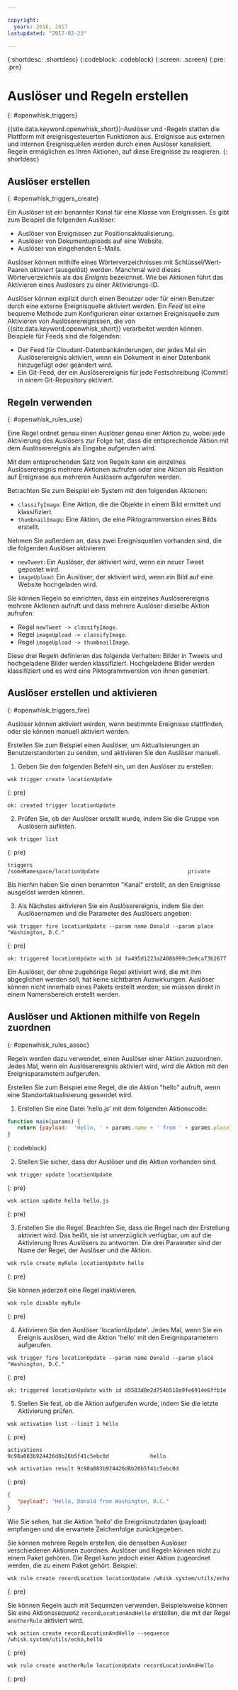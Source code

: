 ```yaml
---

copyright:
  years: 2016, 2017
lastupdated: "2017-02-23"

---
```


{:shortdesc: .shortdesc}
{:codeblock: .codeblock}
{:screen: .screen}
{:pre: .pre}

# Auslöser und Regeln erstellen
{: #openwhisk_triggers}

{{site.data.keyword.openwhisk_short}}-Auslöser und -Regeln statten die Plattform mit ereignisgesteuerten Funktionen aus. Ereignisse aus externen und internen Ereignisquellen werden durch einen Auslöser kanalisiert. Regeln ermöglichen es Ihren Aktionen, auf diese Ereignisse zu reagieren.
{: shortdesc}

## Auslöser erstellen
{: #openwhisk_triggers_create}

Ein Auslöser ist ein benannter Kanal für eine Klasse von Ereignissen. Es gibt zum Beispiel die folgenden Auslöser:
- Auslöser von Ereignissen zur Positionsaktualisierung.
- Auslöser von Dokumentuploads auf eine Website.
- Auslöser von eingehenden E-Mails.

Auslöser können mithilfe eines Wörterverzeichnisses mit Schlüssel/Wert-Paaren *aktiviert* (ausgelöst) werden. Manchmal wird dieses Wörterverzeichnis als das *Ereignis* bezeichnet. Wie bei Aktionen führt das Aktivieren eines Auslösers zu einer Aktivierungs-ID.

Auslöser können explizit durch einen Benutzer oder für einen Benutzer durch eine externe Ereignisquelle aktiviert werden.
Ein *Feed* ist eine bequeme Methode zum Konfigurieren einer externen Ereignisquelle zum Aktivieren von Auslöserereignissen, die von {{site.data.keyword.openwhisk_short}} verarbeitet werden können. Beispiele für Feeds sind die folgenden:
- Der Feed für Cloudant-Datenbankänderungen, der jedes Mal ein Auslöserereignis aktiviert, wenn ein Dokument in einer Datenbank hinzugefügt oder geändert wird.
- Ein Git-Feed, der ein Auslöserereignis für jede Festschreibung (Commit) in einem Git-Repository aktiviert.

## Regeln verwenden
{: #openwhisk_rules_use}

Eine Regel ordnet genau einen Auslöser genau einer Aktion zu, wobei jede Aktivierung des Auslösers zur Folge hat, dass die entsprechende Aktion mit dem Auslöserereignis als Eingabe aufgerufen wird.

Mit dem entsprechenden Satz von Regeln kann ein einzelnes Auslöserereignis mehrere Aktionen aufrufen oder eine Aktion als Reaktion auf Ereignisse aus mehreren Auslösern aufgerufen werden.

Betrachten Sie zum Beispiel ein System mit den folgenden Aktionen:
- `classifyImage`: Eine Aktion, die die Objekte in einem Bild ermittelt und klassifiziert.
- `thumbnailImage`: Eine Aktion, die eine Piktogrammversion eines Bilds erstellt.

Nehmen Sie außerdem an, dass zwei Ereignisquellen vorhanden sind, die die folgenden Auslöser aktivieren:
- `newTweet`: Ein Auslöser, der aktiviert wird, wenn ein neuer Tweet gepostet wird.
- `imageUpload`: Ein Auslöser, der aktiviert wird, wenn ein Bild auf eine Website hochgeladen wird.

Sie können Regeln so einrichten, dass ein einzelnes Auslöserereignis mehrere Aktionen aufruft und dass mehrere Auslöser dieselbe Aktion aufrufen:
- Regel `newTweet -> classifyImage`.
- Regel `imageUpload -> classifyImage`.
- Regel `imageUpload -> thumbnailImage`.

Diese drei Regeln definieren das folgende Verhalten: Bilder in Tweets und hochgeladene Bilder werden klassifiziert. Hochgeladene Bilder werden klassifiziert und es wird eine Piktogrammversion von ihnen generiert.

## Auslöser erstellen und aktivieren
{: #openwhisk_triggers_fire}

Auslöser können aktiviert werden, wenn bestimmte Ereignisse stattfinden, oder sie können manuell aktiviert werden.

Erstellen Sie zum Beispiel einen Auslöser, um Aktualisierungen an Benutzerstandorten zu senden, und aktivieren Sie den Auslöser manuell.

1. Geben Sie den folgenden Befehl ein, um den Auslöser zu erstellen:

  ```
  wsk trigger create locationUpdate
  ```
  {: pre}
  ```
  ok: created trigger locationUpdate
  ```

2. Prüfen Sie, ob der Auslöser erstellt wurde, indem Sie die Gruppe von Auslösern auflisten.

  ```
  wsk trigger list
  ```
  {: pre}
  ```
  triggers
  /someNamespace/locationUpdate                            private
  ```

  Bis hierhin haben Sie einen benannten "Kanal" erstellt, an den Ereignisse ausgelöst werden können.

3. Als Nächstes aktivieren Sie ein Auslöserereignis, indem Sie den Auslösernamen und die Parameter des Auslösers angeben:

  ```
  wsk trigger fire locationUpdate --param name Donald --param place "Washington, D.C."
  ```
  {: pre}
  ```
  ok: triggered locationUpdate with id fa495d1223a2408b999c3e0ca73b2677
  ```

Ein Auslöser, der ohne zugehörige Regel aktiviert wird, die mit ihm abgeglichen werden soll, hat keine sichtbaren Auswirkungen.
Auslöser können nicht innerhalb eines Pakets erstellt werden; sie müssen direkt in einem Namensbereich erstellt werden.

## Auslöser und Aktionen mithilfe von Regeln zuordnen
{: #openwhisk_rules_assoc}

Regeln werden dazu verwendet, einen Auslöser einer Aktion zuzuordnen. Jedes Mal, wenn ein Auslöserereignis aktiviert wird, wird die Aktion mit den Ereignisparametern aufgerufen.

Erstellen Sie zum Beispiel eine Regel, die die Aktion "hello" aufruft, wenn eine Standortaktualisierung gesendet wird.

1. Erstellen Sie eine Datei 'hello.js' mit dem folgenden Aktionscode:
  ```javascript
  function main(params) {
     return {payload:  'Hello, ' + params.name + ' from ' + params.place};
  }
  ```
  {: codeblock}

2. Stellen Sie sicher, dass der Auslöser und die Aktion vorhanden sind.
  ```
  wsk trigger update locationUpdate
  ```
  {: pre}
  ```
  wsk action update hello hello.js
  ```
  {: pre}

3. Erstellen Sie die Regel. Beachten Sie, dass die Regel nach der Erstellung aktiviert wird. Das heißt, sie ist unverzüglich verfügbar, um auf die Aktivierung Ihres Auslösers zu antworten. Die drei Parameter sind der Name der Regel, der Auslöser und die Aktion.
  ```
  wsk rule create myRule locationUpdate hello
  ```
  {: pre}

  Sie können jederzeit eine Regel inaktivieren.
  ```
  wsk rule disable myRule
  ```
  {: pre}

4. Aktivieren Sie den Auslöser 'locationUpdate'. Jedes Mal, wenn Sie ein Ereignis auslösen, wird die Aktion 'hello' mit den Ereignisparametern aufgerufen.
  ```
  wsk trigger fire locationUpdate --param name Donald --param place "Washington, D.C."
  ```
  {: pre}
  ```
  ok: triggered locationUpdate with id d5583d8e2d754b518a9fe6914e6ffb1e
  ```

5. Stellen Sie fest, ob die Aktion aufgerufen wurde, indem Sie die letzte Aktivierung prüfen.
  ```
  wsk activation list --limit 1 hello
  ```
  {: pre}
  ```
  activations
  9c98a083b924426d8b26b5f41c5ebc0d             hello
  ```
  ```
  wsk activation result 9c98a083b924426d8b26b5f41c5ebc0d
  ```
  {: pre}
  ```json
  {
     "payload": "Hello, Donald from Washington, D.C."
  }
  ```

  Wie Sie sehen, hat die Aktion 'hello' die Ereignisnutzdaten (payload) empfangen und die erwartete Zeichenfolge zurückgegeben.

Sie können mehrere Regeln erstellen, die denselben Auslöser verschiedenen Aktionen zuordnen.
Auslöser und Regeln können nicht zu einem Paket gehören. Die Regel kann jedoch einer Aktion zugeordnet werden, die zu einem Paket gehört. Beispiel:
  ```
  wsk rule create recordLocation locationUpdate /whisk.system/utils/echo
  ```
  {: pre}

Sie können Regeln auch mit Sequenzen verwenden. Beispielsweise können Sie eine Aktionssequenz `recordLocationAndHello` erstellen, die mit der Regel `anotherRule` aktiviert wird.
  ```
  wsk action create recordLocationAndHello --sequence /whisk.system/utils/echo,hello
  ```
  {: pre}
  ```
  wsk rule create anotherRule locationUpdate recordLocationAndHello
  ```
  {: pre}
